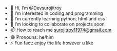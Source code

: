 - 👋 Hi, I’m @Devsurojitroy
- 👀 I’m interested in coding and programming 
- 🌱 I’m currently learning python, html and css
- 💞️ I’m looking to collaborate on projects soon
- 📫 How to reach me surojitroy11974@gmail.com
- 😄 Pronouns: he/him
- ⚡ Fun fact: enjoy the life however u like

<!---
Devsurojitroy/Devsurojitroy is a ✨ special ✨ repository because its `README.md` (this file) appears on your GitHub profile.
You can click the Preview link to take a look at your changes.
--->
